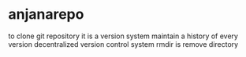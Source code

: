 # anjanarepo
to clone git repository
it is a version system
maintain a history of every version
decentralized version control system
rmdir is remove directory
